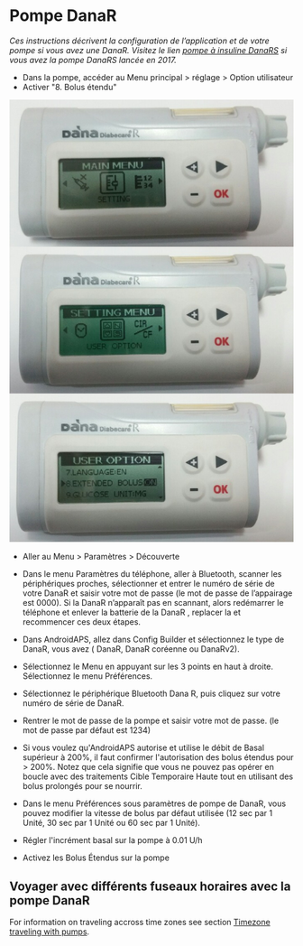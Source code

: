 # Pompe DanaR

*Ces instructions décrivent la configuration de l’application et de votre pompe si vous avez une DanaR. Visitez le lien [pompe à insuline DanaRS](./DanaRS-Insulin-Pump) si vous avez la pompe DanaRS lancée en 2017.*

* Dans la pompe, accéder au Menu principal > réglage > Option utilisateur
* Activer "8. Bolus étendu"

![Pompe DanaR](../images/danar1.png)

* Aller au Menu > Paramètres > Découverte
* Dans le menu Paramètres du téléphone, aller à Bluetooth, scanner les périphériques proches, sélectionner et entrer le numéro de série de votre DanaR et saisir votre mot de passe (le mot de passe de l’appairage est 0000). Si la DanaR n’apparaît pas en scannant, alors redémarrer le téléphone et enlever la batterie de la DanaR , replacer la et recommencer ces deux étapes.

* Dans AndroidAPS, allez dans Config Builder et sélectionnez le type de DanaR, vous avez ( DanaR, DanaR coréenne ou DanaRv2).

* Sélectionnez le Menu en appuyant sur les 3 points en haut à droite. Sélectionnez le menu Préférences.
* Sélectionnez le périphérique Bluetooth Dana R, puis cliquez sur votre numéro de série de DanaR.
* Rentrer le mot de passe de la pompe et saisir votre mot de passe. (le mot de passe par défaut est 1234)
* Si vous voulez qu'AndroidAPS autorise et utilise le débit de Basal supérieur à 200%, il faut confirmer l'autorisation des bolus étendus pour > 200%. Notez que cela signifie que vous ne pouvez pas opérer en boucle avec des traitements Cible Temporaire Haute tout en utilisant des bolus prolongés pour se nourrir.
* Dans le menu Préférences sous paramètres de pompe de DanaR, vous pouvez modifier la vitesse de bolus par défaut utilisée (12 sec par 1 Unité, 30 sec par 1 Unité ou 60 sec par 1 Unité).
* Régler l'incrément basal sur la pompe à 0.01 U/h
* Activez les Bolus Étendus sur la pompe

## Voyager avec différents fuseaux horaires avec la pompe DanaR

For information on traveling accross time zones see section [Timezone traveling with pumps](../Usage/Timezone-traveling#danarv2-danars).